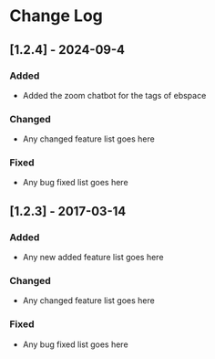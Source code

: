 
# Change Log

## [1.2.4] - 2024-09-4

### Added
- Added the zoom chatbot for the tags of ebspace
 
### Changed 
- Any changed feature list goes here
 
### Fixed
- Any bug fixed list goes here

 
## [1.2.3] - 2017-03-14

### Added
- Any new added feature list goes here
 
### Changed 
- Any changed feature list goes here
 
### Fixed
- Any bug fixed list goes here
